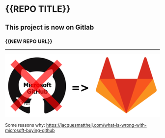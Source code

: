# {{REPO TITLE}}

## This project is now on Gitlab

### {{NEW REPO URL}}

---

![Gitlab](./img/nogithub.png)

Some reasons why: https://jacquesmattheij.com/what-is-wrong-with-microsoft-buying-github
